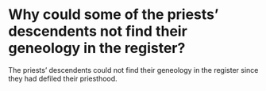 # Why could some of the priests’ descendents not find their geneology in the register?

The priests’ descendents could not find their geneology in the register since they had defiled their priesthood.
